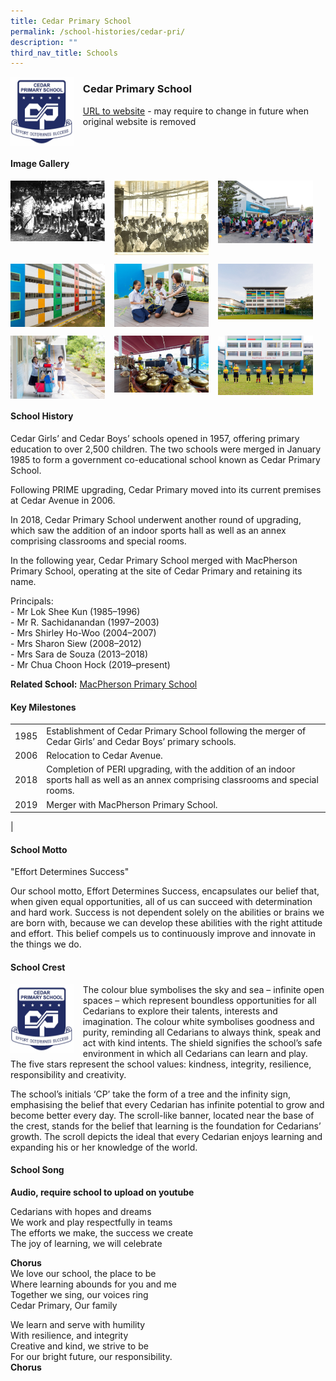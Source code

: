 ```yaml
---
title: Cedar Primary School
permalink: /school-histories/cedar-pri/
description: ""
third_nav_title: Schools
---
```

<img src="/images/cedarpri1.png" style="width:20%;margin-right:15px;" align = "left">

### **Cedar Primary School**
[URL to website](http://www.cedarpri.moe.edu.sg/) - may require to change in future when original website is removed

<br clear="left">

#### **Image Gallery**

<p><a href="https://staging.d1yxymztqoj7qn.amplifyapp.com/images/cedarpri2.jpg">  
<img src="/images/cedarpri2.jpg" style="width:30%;margin-right:15px;" align = "left">
</a></p>

<p><a href="https://staging.d1yxymztqoj7qn.amplifyapp.com/images/cedarpri3.jpg">  
<img src="/images/cedarpri3.jpg" style="width:30%;margin-right:15px;" align = "left">
</a></p>

<p><a href="https://staging.d1yxymztqoj7qn.amplifyapp.com/images/cedarpri4.jpg">  
<img src="/images/cedarpri4.jpg" style="width:30%;margin-right:15px;" align = "left">
</a></p>

<br clear="left">

<p><a href="https://staging.d1yxymztqoj7qn.amplifyapp.com/images/cedarpri5.jpg">  
<img src="/images/cedarpri5.jpg" style="width:30%;margin-right:15px;" align = "left">
</a></p>

<p><a href="https://staging.d1yxymztqoj7qn.amplifyapp.com/images/cedarpri6.jpg">  
<img src="/images/cedarpri6.jpg" style="width:30%;margin-right:15px;" align = "left">
</a></p>

<p><a href="https://staging.d1yxymztqoj7qn.amplifyapp.com/images/cedarpri7.jpg">  
<img src="/images/cedarpri7.jpg" style="width:30%;margin-right:15px;" align = "left">
</a></p>

<br clear="left">

<p><a href="https://staging.d1yxymztqoj7qn.amplifyapp.com/images/cedarpri8.jpg">  
<img src="/images/cedarpri8.jpg" style="width:30%;margin-right:15px;" align = "left">
</a></p>

<p><a href="https://staging.d1yxymztqoj7qn.amplifyapp.com/images/cedarpri9.jpg">  
<img src="/images/cedarpri9.jpg" style="width:30%;margin-right:15px;" align = "left">
</a></p>

<p><a href="https://staging.d1yxymztqoj7qn.amplifyapp.com/images/cedarpri10.jpg">  
<img src="/images/cedarpri10.jpg" style="width:30%;margin-right:15px;" align = "left">
</a></p>

<br clear="left">

#### **School History**
Cedar Girls’ and Cedar Boys’ schools opened in 1957, offering primary education to over 2,500 children. The two schools were merged in January 1985 to form a government co-educational school known as Cedar Primary School. 

Following PRIME upgrading, Cedar Primary moved into its current premises at Cedar Avenue in 2006.

In 2018, Cedar Primary School underwent another round of upgrading, which saw the addition of an indoor sports hall as well as an annex comprising classrooms and special rooms.

In the following year, Cedar Primary School merged with MacPherson Primary School, operating at the site of Cedar Primary and retaining its name.

Principals:<br>
\- Mr Lok Shee Kun (1985–1996)<br>
\- Mr R. Sachidanandan (1997–2003)<br>
\- Mrs Shirley Ho-Woo (2004–2007)<br>
\- Mrs Sharon Siew (2008–2012)<br>
\- Mrs Sara de Souza (2013–2018)<br>
\- Mr Chua Choon Hock (2019–present)

**Related School:** [MacPherson Primary School](https://staging.d1yxymztqoj7qn.amplifyapp.com/school-histories/macpherson-pri/)

#### **Key Milestones**

|  |  |
|:---:|---|
| 1985 | Establishment of Cedar Primary School following the merger of Cedar Girls’ and Cedar Boys’ primary schools. |
| 2006 | Relocation to Cedar Avenue. |
| 2018 | Completion of PERI upgrading, with the addition of an indoor sports hall as well as an annex comprising classrooms and special rooms. |
| 2019 | Merger with MacPherson Primary School. |
|

#### **School Motto**
"Effort Determines Success"  
  
Our school motto, Effort Determines Success, encapsulates our belief that, when given equal opportunities, all of us can succeed with determination and hard work. Success is not dependent solely on the abilities or brains we are born with, because we can develop these abilities with the right attitude and effort. This belief compels us to continuously improve and innovate in the things we do.

#### **School Crest**
<img src="/images/cedarpri1.png" style="width:20%;margin-right:15px;" align = "left">

The colour blue symbolises the sky and sea – infinite open spaces – which represent boundless opportunities for all Cedarians to explore their talents, interests and imagination. The colour white symbolises goodness and purity, reminding all Cedarians to always think, speak and act with kind intents. The shield signifies the school’s safe environment in which all Cedarians can learn and play. The five stars represent the school values: kindness, integrity, resilience, responsibility and creativity.

The school’s initials ‘CP’ take the form of a tree and the infinity sign, emphasising the belief that every Cedarian has infinite potential to grow and become better every day. The scroll-like banner, located near the base of the crest, stands for the belief that learning is the foundation for Cedarians’ growth. The scroll depicts the ideal that every Cedarian enjoys learning and expanding his or her knowledge of the world.

#### **School Song**
**Audio, require school to upload on youtube**

Cedarians with hopes and dreams<br>
We work and play respectfully in teams<br>
The efforts we make, the success we create<br>
The joy of learning, we will celebrate

**Chorus**<br>
We love our school, the place to be<br>
Where learning abounds for you and me<br>
Together we sing, our voices ring<br>
Cedar Primary, Our family

We learn and serve with humility<br>
With resilience, and integrity<br>
Creative and kind, we strive to be<br>
For our bright future, our responsibility.<br>
**Chorus**